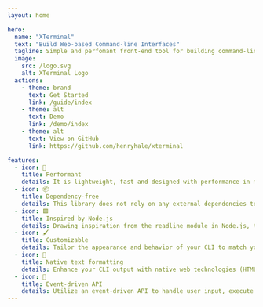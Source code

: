 ```yaml
---
layout: home

hero:
  name: "XTerminal"
  text: "Build Web-based Command-line Interfaces"
  tagline: Simple and perfomant front-end tool for building command-line interfaces in the browser.
  image:
    src: /logo.svg
    alt: XTerminal Logo
  actions:
    - theme: brand
      text: Get Started
      link: /guide/index
    - theme: alt
      text: Demo
      link: /demo/index
    - theme: alt
      text: View on GitHub
      link: https://github.com/henryhale/xterminal

features:
  - icon: 🚀
    title: Performant
    details: It is lightweight, fast and designed with performance in mind. This library offers efficient handling of user input, resulting in a responsive and smooth CLI experience.
  - icon: 📦
    title: Dependency-free
    details: This library does not rely on any external dependencies to work, keeping your project lean and reducing the potential for conflicts or versioning issues. 
  - icon: 🟩
    title: Inspired by Node.js
    details: Drawing inspiration from the readline module in Node.js, this library provides similar functionality for input/output management, enabling a smooth transition for developers familiar with Node.js CLI development.
  - icon: 🖌️
    title: Customizable
    details: Tailor the appearance and behavior of your CLI to match your application's style and requirements. Customize colors, themes, fonts, and other visual aspects to create a unique and cohesive user experience.
  - icon: 💎
    title: Native text formatting
    details: Enhance your CLI output with native web technologies (HTML & CSS) including styling, inline images, hyperlinks, and other visual enhancements.
  - icon: 🔌
    title: Event-driven API
    details: Utilize an event-driven API to handle user input, execute commands, and respond to various events. Hook into events such as input, keypress, and completion to create dynamic and interactive CLI interactions.
---
```


